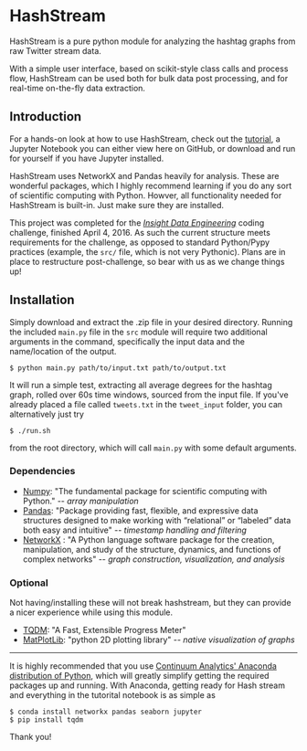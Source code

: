 # HashStream
HashStream is a pure python module for analyzing the hashtag graphs from raw Twitter stream data. 

With a simple user interface, based on scikit-style class calls and process flow, HashStream can be used both for bulk data post processing, and for real-time on-the-fly data extraction. 

## Introduction
For a hands-on look at how to use HashStream, check out the [tutorial](/hashstream_tutorial.ipynb), a Jupyter Notebook you can either view here on GitHub, or download and run for yourself if you have Jupyter installed. 

HashStream uses NetworkX and Pandas heavily for analysis. These are wonderful packages, which I highly recommend learning if you do any sort of scientific computing with Python. Howver, all functionality needed for HashStream is built-in. Just make sure they are installed. 

This project was completed for the [*Insight Data Engineering*](http://insightdataengineering.com/) coding challenge, finished April 4, 2016. As such the current structure meets requirements for the challenge, as opposed to standard Python/Pypy practices (example, the `src/` file, which is not very Pythonic). Plans are in place to restructure post-challenge, so bear with us as we change things up!

## Installation 
Simply download and extract the .zip file in your desired directory. Running the included `main.py` file in the `src` module will require two additional arguments in the command, specifically the input data and the name/location of the output.
  
    $ python main.py path/to/input.txt path/to/output.txt
  
It will run a simple test, extracting all average degrees for the hashtag graph, rolled over 60s time windows, sourced from the input file. If you've already placed a file called `tweets.txt` in the `tweet_input` folder, you can alternatively just try 

    $ ./run.sh

from the root directory, which will call `main.py` with some default arguments. 

### Dependencies
- [Numpy](http://www.numpy.org/): "The fundamental package for scientific computing with Python." -- *array manipulation*
- [Pandas](http://pandas.pydata.org/pandas-docs/version/0.18.0/): "Package providing fast, flexible, and expressive data structures designed to make working with “relational” or “labeled” data both easy and intuitive" -- *timestamp handling and filtering*
- [NetworkX](https://networkx.github.io/index.html) : "A Python language software package for the creation, manipulation, and study of the structure, dynamics, and functions of complex networks" -- *graph construction, visualization, and analysis*

### Optional
Not having/installing these will not break hashstream, but they can provide a nicer experience while using this module. 
- [TQDM](https://pypi.python.org/pypi/tqdm): "A Fast, Extensible Progress Meter"
- [MatPlotLib](http://matplotlib.org/): "python 2D plotting library" -- *native visualization of graphs*

***
It is highly recommended that you use [Continuum Analytics' Anaconda distribution of Python](https://www.continuum.io/downloads), which will greatly simplify getting the required packages up and running. With Anaconda, getting ready for Hash stream and everything in the tutorital notebook is as simple as 

    $ conda install networkx pandas seaborn jupyter
    $ pip install tqdm
  
Thank you!

